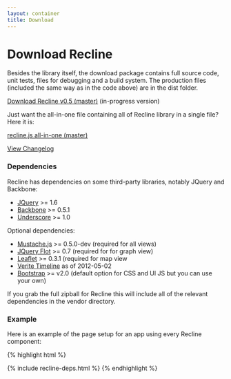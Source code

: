 ```yaml
---
layout: container
title: Download
---
```


<div class="page-header">
  <h1>
    Download Recline
  </h1>
</div>

Besides the library itself, the download package contains full source code,
unit tests, files for debugging and a build system. The production files
(included the same way as in the code above) are in the dist folder.

<p><a href="https://github.com/okfn/recline/zipball/master" class="btn">Download Recline v0.5 (master)</a> (in-progress version)</p>

Just want the all-in-one file containing all of Recline library in a single file? Here it is:

<p><a href="recline.js" class="btn">recline.js all-in-one (master)</a></p>

[View Changelog](https://github.com/okfn/recline#changelog)

### Dependencies

Recline has dependencies on some third-party libraries, notably JQuery and Backbone:

* [JQuery](http://jquery.com/) >= 1.6
* [Backbone](http://backbonejs.org/) >= 0.5.1
* [Underscore](http://documentcloud.github.com/underscore/) &gt;= 1.0

Optional dependencies:

* [Mustache.js](https://github.com/janl/mustache.js/) &gt;= 0.5.0-dev (required for all views)
* [JQuery Flot](http://code.google.com/p/flot/) >= 0.7 (required for for graph view)
* [Leaflet](http://leaflet.cloudmade.com/) >= 0.3.1 (required for map view
* [Verite Timeline](https://github.com/VeriteCo/Timeline/) as of 2012-05-02
* [Bootstrap](http://twitter.github.com/bootstrap/) &gt;= v2.0 (default option for CSS and UI JS but you can use your own)

If you grab the full zipball for Recline this will include all of the relevant
dependencies in the vendor directory.

### Example

Here is an example of the page setup for an app using every Recline component:

{% highlight html %}
  <!-- bootstrap -->
  <!-- Le HTML5 shim, for IE6-8 support of HTML elements -->
  <!--[if lt IE 9]>
    <script src="http://html5shim.googlecode.com/svn/trunk/html5.js"></script>
  <![endif]-->
  <link rel="stylesheet" href="vendor/bootstrap/2.0.2/css/bootstrap.css" />

{% include recline-deps.html %}
{% endhighlight %}

